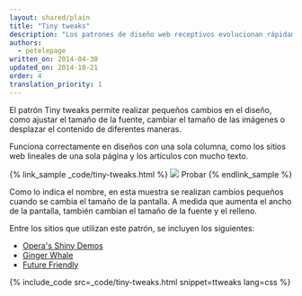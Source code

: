 ```yaml
---
layout: shared/plain
title: "Tiny tweaks"
description: "Los patrones de diseño web receptivos evolucionan rápidamente, pero existen unos pocos patrones establecidos que funcionan de forma eficiente en los diferentes escritorios y dispositivos móviles."
authors:
  - petelepage
written_on: 2014-04-30
updated_on: 2014-10-21
order: 4
translation_priority: 1
---
```


<p class="intro">
  El patrón Tiny tweaks permite realizar pequeños cambios en el diseño, como ajustar el tamaño de la fuente, cambiar el tamaño de las imágenes o desplazar el contenido de diferentes maneras.
</p>

Funciona correctamente en diseños con una sola columna, como los sitios web lineales de una sola página
y los artículos con mucho texto.

{% link_sample _code/tiny-tweaks.html %}
  <img src="imgs/tiny-tweaks.svg">
  Probar
{% endlink_sample %}

Como lo indica el nombre, en esta muestra se realizan cambios pequeños cuando se cambia el tamaño de la pantalla.
A medida que aumenta el ancho de la pantalla, también cambian el tamaño de la fuente y el relleno.

Entre los sitios que utilizan este patrón, se incluyen los siguientes:

 * [Opera's Shiny Demos](http://shinydemos.com/)
 * [Ginger Whale](http://gingerwhale.com/)
 * [Future Friendly](http://futurefriendlyweb.com/)

{% include_code src=_code/tiny-tweaks.html snippet=ttweaks lang=css %}


